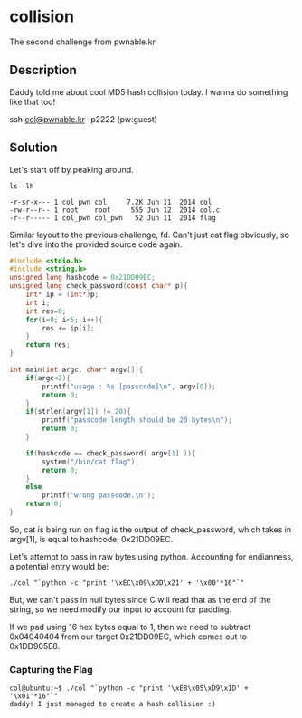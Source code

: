 # collision
The second challenge from pwnable.kr

## Description
Daddy told me about cool MD5 hash collision today.
I wanna do something like that too!

ssh col@pwnable.kr -p2222 (pw:guest)

## Solution

Let's start off by peaking around.

`ls -lh`

```
-r-sr-x--- 1 col_pwn col     7.2K Jun 11  2014 col
-rw-r--r-- 1 root    root     555 Jun 12  2014 col.c
-r--r----- 1 col_pwn col_pwn   52 Jun 11  2014 flag
```

Similar layout to the previous challenge, fd. Can't just cat flag obviously, so let's dive into the provided source code again.

```c
#include <stdio.h>
#include <string.h>
unsigned long hashcode = 0x21DD09EC;
unsigned long check_password(const char* p){
	int* ip = (int*)p;
	int i;
	int res=0;
	for(i=0; i<5; i++){
		res += ip[i];
	}
	return res;
}

int main(int argc, char* argv[]){
	if(argc<2){
		printf("usage : %s [passcode]\n", argv[0]);
		return 0;
	}
	if(strlen(argv[1]) != 20){
		printf("passcode length should be 20 bytes\n");
		return 0;
	}

	if(hashcode == check_password( argv[1] )){
		system("/bin/cat flag");
		return 0;
	}
	else
		printf("wrong passcode.\n");
	return 0;
}
```

So, cat is being run on flag is the output of check_password, which takes in argv[1], is equal to hashcode, 0x21DD09EC.

Let's attempt to pass in raw bytes using python. Accounting for endianness, a potential entry would be:

```
./col "`python -c "print '\xEC\x09\xDD\x21' + '\x00'*16"`"
```

But, we can't pass in null bytes since C will read that as the end of the string, so we need modify our input to account for padding.

If we pad using 16 hex bytes equal to 1, then we need to subtract 0x04040404 from our target 0x21DD09EC, which comes out to 0x1DD905E8.


### Capturing the Flag

```
col@ubuntu:~$ ./col "`python -c "print '\xE8\x05\xD9\x1D' + '\x01'*16"`"
daddy! I just managed to create a hash collision :)
```
